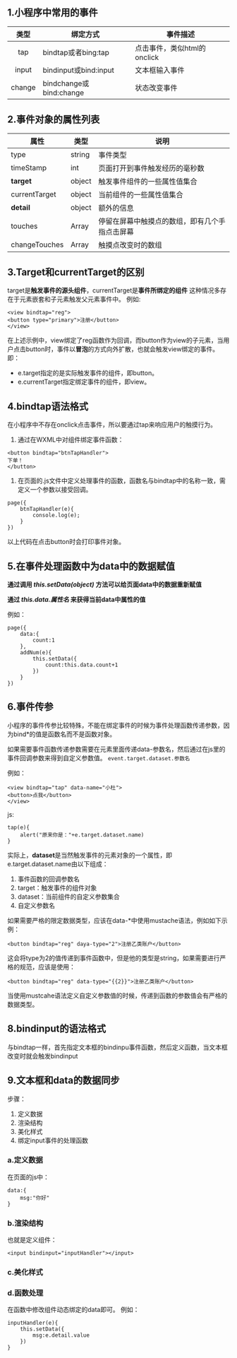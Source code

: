 ## 1.小程序中常用的事件

|   类型   | 绑定方式                    | 事件描述                |
| :----: | ----------------------- | ------------------- |
|   tap  | bindtap或者bing\:tap      | 点击事件，类似html的onclick |
|  input | bindinput或bind\:input   | 文本框输入事件             |
| change | bindchange或bind\:change | 状态改变事件              |

## 2.事件对象的属性列表

| 属性            | 类型     | 说明                      |
| ------------- | ------ | ----------------------- |
| type          | string | 事件类型                    |
| timeStamp     | int    | 页面打开到事件触发经历的毫秒数         |
| **target**    | object | 触发事件组件的一些属性值集合          |
| currentTarget | object | 当前组件的一些属性值集合            |
| **detail**    | object | 额外的信息                   |
| touches       | Array  | 停留在屏幕中触摸点的数组，即有几个手指点击屏幕 |
| changeTouches | Array  | 触摸点改变时的数组               |

## 3.Target和currentTarget的区别

target是**触发事件的源头组件**，currentTarget是**事件所绑定的组件**
这种情况多存在于元素嵌套和子元素触发父元素事件中。
例如:

    <view bindtap="reg">
    <button type="primary">注册</button>
    </view>

在上述示例中，view绑定了reg函数作为回调，而button作为view的子元素，当用户点击button时，事件以**冒泡**的方式向外扩散，也就会触发view绑定的事件。
即：

*   e.target指定的是实际触发事件的组件，即button。
*   e.currentTarget指定绑定事件的组件，即view。

## 4.bindtap语法格式

在小程序中不存在onclick点击事件，所以要通过tap来响应用户的触摸行为。

1.  通过在WXML中对组件绑定事件函数：

<!---->

    <button bindtap="btnTapHandler">
    下单！
    </button>

1.  在页面的.js文件中定义处理事件的函数，函数名与bindtap中的名称一致，需定义一个参数以接受回调。

<!---->

    page({
        btnTapHandler(e){
            console.log(e);
        }
    })

以上代码在点击button时会打印事件对象。

## 5.在事件处理函数中为data中的数据赋值

**通过调用
*****this.setData(object)*****
方法可以给页面data中的数据重新赋值**

**通过
*****this.data.属性名*****
来获得当前data中属性的值**

例如：

    page({
        data:{
            count:1
        },
        addNum(e){
            this.setData({
                count:this.data.count+1
            })
        }
    })

## 6.事件传参

小程序的事件传参比较特殊，不能在绑定事件的时候为事件处理函数传递参数，因为bind\*的值是函数名而不是函数对象。

如果需要事件函数传递参数需要在元素里面传递data-参数名，然后通过在js里的事件回调参数来得到自定义参数值。
`event.target.dataset.参数名`

例如：

    <view bindtap="tap" data-name="小杜">
    <button>点我</button>
    </view>

js:

    tap(e){
        alert("原来你是："+e.target.dataset.name)
    }

实际上，**dataset**是当然触发事件的元素对象的一个属性，即e.target.dataset.name由以下组成：

1.  事件函数的回调参数名
2.  target：触发事件的组件对象
3.  dataset：当前组件的自定义参数集合
4.  自定义参数名

如果需要严格的限定数据类型，应该在data-\*中使用mustache语法，例如如下示例：

    <button bindtap="reg" daya-type="2">注册乙类账户</button>

这会将type为2的值传递到事件函数中，但是他的类型是string，如果需要进行严格的规范，应该是使用：

    <button bindtap="reg" data-type="{{2}}">注册乙类账户</button>

当使用mustcahe语法定义自定义参数值的时候，传递到函数的参数值会有严格的数据类型。

## 8.bindinput的语法格式

与bindtap一样，首先指定文本框的bindinpu事件函数，然后定义函数，当文本框改变时就会触发bindinput

## 9.文本框和data的数据同步

步骤：

1.  定义数据
2.  渲染结构
3.  美化样式
4.  绑定input事件的处理函数

### a.定义数据

在页面的js中：

    data:{
        msg:"你好"
    }

### b.渲染结构

也就是定义组件：

    <input bindinput="inputHandler"></input>

### c.美化样式

### d.函数处理

在函数中修改组件动态绑定的data即可。
例如：

    inputHandler(e){
        this.setData({
            msg:e.detail.value
        })
    }

